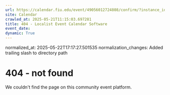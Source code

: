 ```yaml
---
url: https://calendar.fiu.edu/event/49056012724808/confirm/?instance_id=49056012772966&return=https%3A%2F%2Fcalendar.fiu.edu%2Fcalendar%3Fevent_types%255B%255D%3D121719
site: Calendar
crawled_at: 2025-05-21T11:15:03.697281
title: 404 - Localist Event Calendar Software
event_date: 
dynamic: True
---
```

normalized_at: 2025-05-22T17:17:27.501535
normalization_changes: Added trailing slash to directory path

# 404 - not found
We couldn't find the page on this community event platform.
